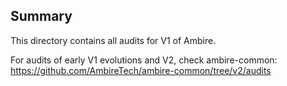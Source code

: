 ## Summary
This directory contains all audits for V1 of Ambire. 

For audits of early V1 evolutions and V2, check ambire-common: https://github.com/AmbireTech/ambire-common/tree/v2/audits
